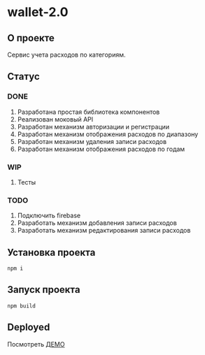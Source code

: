 # wallet-2.0
## О проекте
Сервис учета расходов по категориям.

## Статус
### DONE
1. Разработана простая библиотека компонентов
2. Реализован моковый API
3. Разработан механизм авторизации и регистрации
4. Разработан механизм отображения расходов по диапазону
5. Разработан механизм удаления записи расходов
6. Разработан механизм отображения расходов по годам

### WIP
1. Тесты

### TODO
1. Подключить firebase
2. Разработать механизм добавления записи расходов
2. Разработать механизм редактирования записи расходов

## Установка проекта
```
npm i
```

## Запуск проекта
```
npm build
```

## Deployed 
Посмотреть [ДЕМО](https://wallet-89bf5.web.app/)

